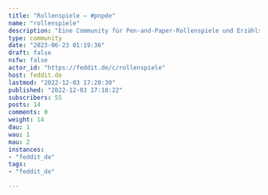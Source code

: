 ```yaml
---
title: "Rollenspiele – #pnpde" 
name: "rollenspiele"
description: "Eine Community für Pen-and-Paper-Rollenspiele und Erzählspiele aller Art. #pnpde"
type: community
date: "2023-06-23 01:19:36"
draft: false
nsfw: false
actor_id: "https://feddit.de/c/rollenspiele"
host: feddit.de
lastmod: "2022-12-03 17:20:30"
published: "2022-12-03 17:18:22"
subscribers: 55
posts: 14
comments: 0
weight: 14
dau: 1
wau: 1
mau: 2
instances:
- "feddit_de"
tags: 
- "feddit_de"

---
```

